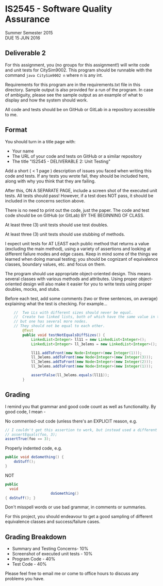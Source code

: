 # IS2545 - Software Quality Assurance
Summer Semester 2015  
DUE 15 JUN 2016

## Deliverable 2

For this assignment, you (no groups for this assignment!) will write code and unit tests for CitySim9002.  This program should be runnable with the command `java CitySim9002 n` where n is any int.

Requirements for this program are in the requirements.txt file in this directory.  Sample output is also provided for a run of the program.  In case of ambiguity, please see the sample output as an example of what to display and how the system should work.

All code and tests should be on GitHub or GitLab in a repository accessible to me.

## Format
You should turn in a title page with:
* Your name
* The URL of your code and tests on GitHub or a similar repository
* The title "IS2545 - DELIVERABLE 2: Unit Testing"


Add a short ( < 1 page ) description of issues you faced when writing this code and tests.  If any tests you wrote fail, they should be included here, along with why you think that they are failing.

After this, ON A SEPARATE PAGE, include a screen shot of the executed unit tests.  All tests should pass!  However, if a test does NOT pass, it should be included in the concerns section above.

There is no need to print out the code, just the paper.  The code and test code should be on GitHub (or GitLab) BY THE BEGINNING OF CLASS.

At least three (3) unit tests should use test doubles.

At least three (3) unit tests should use stubbing of methods.

I expect unit tests for AT LEAST each public method that returns a value (excluding the main method), using a variety of assertions and looking at different failure modes and edge cases.  Keep in mind some of the things we learned when doing manual testing; you should be cognizant of equivalence classes, boundary values, etc. and focus on them.

The program should use appropriate object-oriented design.  This means several classes with various methods and attributes.  Using proper object-oriented design will also make it easier for you to write tests using proper doubles, mocks, and stubs.

Before each test, add some comments (two or three sentences, on average) explaining what the test is checking.  For example...

```java
	//  Two LLs with different sizes should never be equal.
	//  Create two linked lists, both of which have the same value in the initial node,
	// but one has several more nodes. 
	// They should not be equal to each other.
		@Test
		public void testNotEqualsDiffSizes() {
			LinkedList<Integer> ll11 = new LinkedList<Integer>();
			LinkedList<Integer> ll_3elems = new LinkedList<Integer>();

			ll11.addToFront(new Node<Integer>(new Integer(1)));
			ll_3elems.addToFront(new Node<Integer>(new Integer(3)));
			ll_3elems.addToFront(new Node<Integer>(new Integer(2)));
			ll_3elems.addToFront(new Node<Integer>(new Integer(1)));

			assertFalse(ll_3elems.equals(ll11));
		}
```

## Grading
I remind you that grammar and good code count as well as functionality.  By good code, I mean -

No commented-out code (unless there's an EXPLICIT reason, e.g.
```java
// I couldn't get this assertion to work, but instead used a different assertion, below
// assertEquals(foo, 3);
assertTrue(foo == 3);
```

Properly indented code, e.g.
```java
public void doSomething() {
    doStuff();
}
```
NOT
```java
public
  void
                     doSomething()
{ doStuff(); }
```

Don't misspell words or use bad grammar, in comments or summaries.

For this project, you should endeavour to get a good sampling of different equivalence classes and success/failure cases.

## Grading Breakdown
* Summary and Testing Concerns- 10%
* Screenshot of executed unit tests - 10%
* Program Code - 40%
* Test Code - 40%

Please feel free to email me or come to office hours to discuss any problems you have. 
 